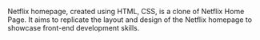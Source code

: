 Netflix homepage, created using HTML, CSS, is a clone of Netflix Home Page. It aims to replicate the layout and design of the Netflix homepage to showcase front-end development skills.
